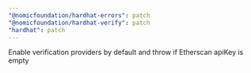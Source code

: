 ```yaml
---
"@nomicfoundation/hardhat-errors": patch
"@nomicfoundation/hardhat-verify": patch
"hardhat": patch
---
```


Enable verification providers by default and throw if Etherscan apiKey is empty
